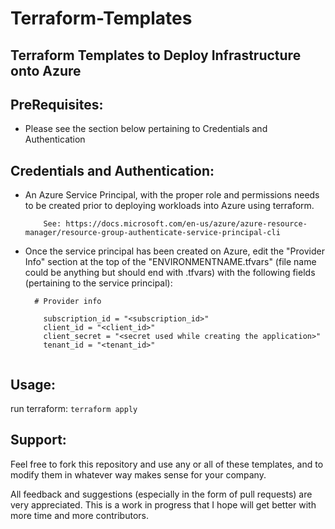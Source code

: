 # Terraform-Templates

Terraform Templates to Deploy Infrastructure onto Azure
-------------------------------------------------------

PreRequisites:
-------------
 - Please see the section below pertaining to Credentials and Authentication

Credentials and Authentication:
------------------------------

  - An Azure Service Principal, with the proper role and permissions needs to be created prior to deploying
    workloads into Azure using terraform.
    ```
        See: https://docs.microsoft.com/en-us/azure/azure-resource-manager/resource-group-authenticate-service-principal-cli
    ```
  - Once the service principal has been created on Azure, edit the "Provider Info" section at the top of the "ENVIRONMENTNAME.tfvars" (file name could be anything
    but should end with .tfvars) with the following fields (pertaining to the service principal):

    ```
      # Provider info
        
        subscription_id = "<subscription_id>"
        client_id = "<client_id>"
        client_secret = "<secret used while creating the application>"
        tenant_id = "<tenant_id>"
      
    ```

Usage:
------

   run terraform: ```terraform apply```

 Support:
 --------

Feel free to fork this repository and use any or all of these templates, and to modify them in whatever way makes sense for your company. 

All feedback and suggestions (especially in the form of pull requests) are very appreciated. This is a work in progress that I hope will get better with more time and more contributors.
